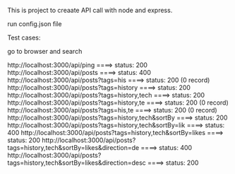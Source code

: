 This is project to creaate API call with node and express.

run config.json file



Test cases:

go to browser and search

http://localhost:3000/api/ping     ====> status: 200
http://localhost:3000/api/posts     ====> status: 400
http://localhost:3000/api/posts?tags=his     ====> status: 200  (0 record)
http://localhost:3000/api/posts?tags=history    ====> status: 200
http://localhost:3000/api/posts?tags=history,tech  ====> status: 200
http://localhost:3000/api/posts?tags=history,te  ====> status: 200 (0 record)
http://localhost:3000/api/posts?tags=his,te  ====> status: 200 (0 record)
http://localhost:3000/api/posts?tags=history,tech&sortBy     ====> status: 200
http://localhost:3000/api/posts?tags=history,tech&sortBy=lik   ====> status: 400
http://localhost:3000/api/posts?tags=history,tech&sortBy=likes    ====> status: 200
http://localhost:3000/api/posts?tags=history,tech&sortBy=likes&direction=de    ====> status: 400
http://localhost:3000/api/posts?tags=history,tech&sortBy=likes&direction=desc   ====> status: 200
